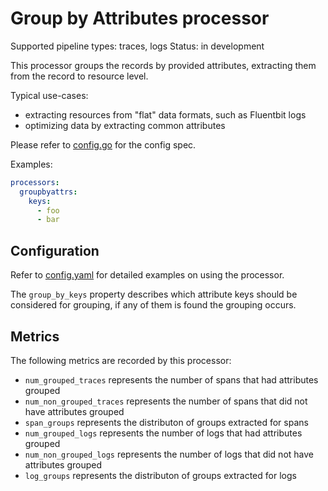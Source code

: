 # Group by Attributes processor

Supported pipeline types: traces, logs
Status: in development

This processor groups the records by provided attributes, extracting them from the 
record to resource level. 

Typical use-cases:

* extracting resources from "flat" data formats, such as Fluentbit logs
* optimizing data by extracting common attributes

Please refer to [config.go](./config.go) for the config spec.

Examples:

```yaml
processors:
  groupbyattrs:
    keys:
      - foo
      - bar
```

## Configuration

Refer to [config.yaml](./testdata/config.yaml) for detailed examples on using the processor.

The `group_by_keys` property describes which attribute keys should be considered for grouping, if any of them is found
the grouping occurs.

## Metrics

The following metrics are recorded by this processor:
* `num_grouped_traces` represents the number of spans that had attributes grouped
* `num_non_grouped_traces` represents the number of spans that did not have attributes grouped
* `span_groups` represents the distributon of groups extracted for spans
* `num_grouped_logs` represents the number of logs that had attributes grouped
* `num_non_grouped_logs` represents the number of logs that did not have attributes grouped
* `log_groups` represents the distributon of groups extracted for logs
